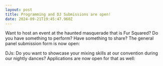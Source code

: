 ```yaml
---
layout: post
title: Programming and DJ Submissions are open!
date: 2024-09-21T19:45:47.960Z
---
```


Want to host an event at the haunted masquerade that is Fur Squared?  Do you have something to perform? Have something to share? The general panel submission form is now open: [](https://forms.gle/2kN35dvuKXFcP2f3A)

DJs: Do you want to showcase your mixing skills at our convention during our nightly dances? Applications are now open for that as well: [](https://forms.gle/YHG8srngMFPQQUhY8)